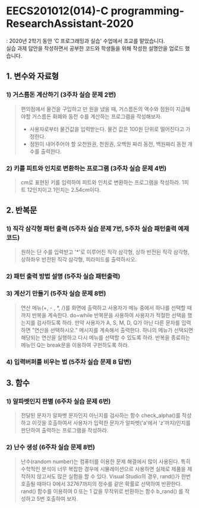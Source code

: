 # EECS201012(014)-C programming-ResearchAssistant-2020
: 2020년 2학기 동안 'C 프로그래밍과 실습' 수업에서 조교를 맡았습니다.  
실습 과제 답안을 작성하면서 공부한 코드와 학생들을 위해 작성한 설명안을 업로드 했습니다.


## 1. 변수와 자료형
### 1) 거스름돈 계산하기 (3주차 실습 문제 2번)
> 편의점에서 물건을 구입하고 만 원을 냈을 때, 거스름돈의 액수와 점원이 지급해야할 거스름돈 화폐와 동전 수를 계산하는 프로그램을 작성해보자.
> * 사용자로부터 물건값을 입력받는다. 물건 값은 100원 단위로 떨어진다고 가정한다.
> * 점원이 내어주어야 할 오천원권, 천원권, 오백원 짜리 동전, 백원짜리 동전 개수를 출력한다.  
  
### 2) 키를 피트와 인치로 변환하는 프로그램 (3주차 실습 문제 4번)
> cm로 표현된 키를 입력하여 피트와 인치로 변환하는 프로그램을 작성하라. 1피트 12인치이고 1인치는 2.54cm이다.

  
    
      

## 2. 반복문
### 1) 직각 삼각형 패턴 출력 (5주차 실습 문제 7번, 5주차 실습 패턴출력 예제 코드)
> 원하는 단 수를 입력받고 '*'로 이루어진 직각 삼각형, 상하 반전된 직각 삼각형, 상하좌우 반전된 직각 삼각형, 피라미드를 출력하시오.

### 2) 패턴 출력 방법 설명 (5주차 실습 패턴출력)


### 3) 계산기 만들기 (5주차 실습 문제 8번)
> 연산 메뉴(+, - , *, /)를 화면에 출력하고 사용자가 메뉴 중에서 하나를 선택할 때까지 반복을 계속한다. do~while 반복문을 사용하여 사용자가 적절한 선택을 했는지를 검사하도록 하라. 만약 사용자가 A, S, M, D, Q가 아닌 다른 문자를 입력하면 "연산을 선택하시오." 메시지를 계속해서 출력한다. 하나의 메뉴가 선택되면 해당되는 연산을 실행하고 다시 메뉴를 선택할 수 있도록 하라. 반복을 종료하는 메뉴인 Q는 break문을 이용하여 구현하도록 하라.  
### 4) 입력버퍼를 비우는 법 (5주차 실습 문제 8 답변)


## 3. 함수
### 1) 알파벳인지 판별 (6주차 실습 문제 6번)
> 전달된 문자가 알파벳 문자인지 아닌지를 검사하는 함수 check_alpha()를 작성하고 이것을 호출하여서 사용자가 입력한 문자가 알파벳('a'에서 'z'까지)인지를 판단하여 출력하는 프로그램을 작성하라.  
### 2) 난수 생성 (6주차 실습 문제 8번)
> 난수(random number)는 컴퓨터를 이용한 문제 해결에서 많이 사용된다. 특히 수학적인 분석이 너무 복잡한 경우에 시뮬레이션으르 사용하면 실제로 제품을 제작하지 않고서도 많은 실험을 할 수 있다. Visual Studio의 경우, rand()가 한번 호출될 때마다 0에서 32767까지의 정수를 같은 확률로 선택하여 반환한다. rand() 함수를 이용하여 0 또는 1 값을 무작위로 반환하는 함수 b_rand() 를 작성하고 5번 호출하여 보자.





